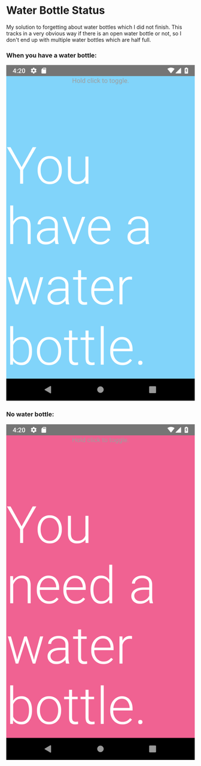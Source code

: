 # Water Bottle Status

My solution to forgetting about water bottles which I did not finish. This tracks in a very obvious way if there is an open water bottle or not, so I don't end up with multiple water bottles which are half full.

### When you have a water bottle:
![](images/has_water.png)

### No water bottle:
![](images/no_water.png)
